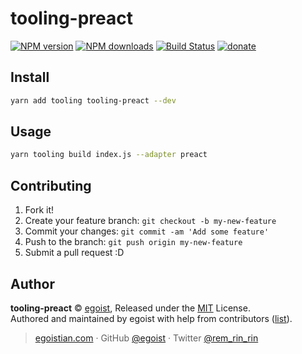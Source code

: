 # tooling-preact

[![NPM version](https://img.shields.io/npm/v/tooling-preact.svg?style=flat)](https://npmjs.com/package/tooling-preact) [![NPM downloads](https://img.shields.io/npm/dm/tooling-preact.svg?style=flat)](https://npmjs.com/package/tooling-preact) [![Build Status](https://img.shields.io/circleci/project/egoist/tooling-preact/master.svg?style=flat)](https://circleci.com/gh/egoist/tooling-preact) [![donate](https://img.shields.io/badge/$-donate-ff69b4.svg?maxAge=2592000&style=flat)](https://github.com/egoist/donate)

## Install

```bash
yarn add tooling tooling-preact --dev
```

## Usage

```bash
yarn tooling build index.js --adapter preact
```

## Contributing

1. Fork it!
2. Create your feature branch: `git checkout -b my-new-feature`
3. Commit your changes: `git commit -am 'Add some feature'`
4. Push to the branch: `git push origin my-new-feature`
5. Submit a pull request :D


## Author

**tooling-preact** © [egoist](https://github.com/egoist), Released under the [MIT](./LICENSE) License.<br>
Authored and maintained by egoist with help from contributors ([list](https://github.com/egoist/tooling-preact/contributors)).

> [egoistian.com](https://egoistian.com) · GitHub [@egoist](https://github.com/egoist) · Twitter [@rem_rin_rin](https://twitter.com/rem_rin_rin)
